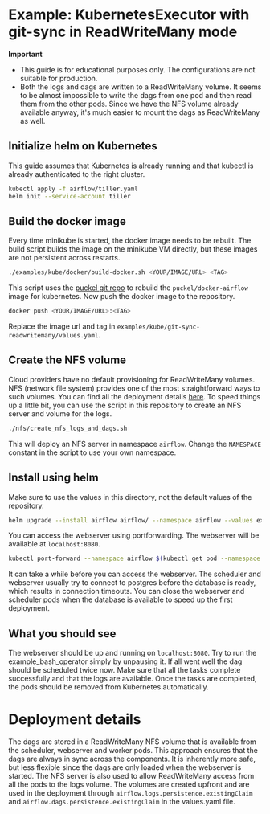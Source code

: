 # Example: KubernetesExecutor with git-sync in ReadWriteMany mode

__Important__

- This guide is for educational purposes only. 
The configurations are not suitable for production.
- Both the logs and dags are written to a ReadWriteMany volume. 
It seems to be almost impossible to write the dags from one pod and then read them from the other pods.
Since we have the NFS volume already available anyway, it's much easier to mount the dags as ReadWriteMany as well.

## Initialize helm on Kubernetes

This guide assumes that Kubernetes is already running and that kubectl is already authenticated to the right cluster.

```bash
kubectl apply -f airflow/tiller.yaml
helm init --service-account tiller
```

## Build the docker image

Every time minikube is started, the docker image needs to be rebuilt.
The build script builds the image on the minikube VM directly,
but these images are not persistent across restarts.

```bash
./examples/kube/docker/build-docker.sh <YOUR/IMAGE/URL> <TAG>
```

This script uses the [puckel git repo](https://github.com/puckel/docker-airflow) to rebuild
the `puckel/docker-airflow` image for kubernetes. 
Now push the docker image to the repository.

```bash
docker push <YOUR/IMAGE/URL>:<TAG>
```

Replace the image url and tag in `examples/kube/git-sync-readwritemany/values.yaml`.

## Create the NFS volume

Cloud providers have no default provisioning for ReadWriteMany volumes. 
NFS (network file system) provides one of the most straightforward ways to such volumes. 
You can find all the deployment details [here](https://github.com/kubernetes/examples/tree/master/staging/volumes/nfs).
To speed things up a little bit, you can use the script in this repository to create an NFS server and volume for the logs.

```bash
./nfs/create_nfs_logs_and_dags.sh
```

This will deploy an NFS server in namespace `airflow`. 
Change the `NAMESPACE` constant in the script to use your own namespace.

## Install using helm

Make sure to use the values in this directory, not the default values of the repository.

```bash
helm upgrade --install airflow airflow/ --namespace airflow --values examples/kube/dags-volume-readwritemany/values.yaml
```

You can access the webserver using portforwarding. 
The webserver will be available at `localhost:8080`.

```bash
kubectl port-forward --namespace airflow $(kubectl get pod --namespace airflow --selector="app=airflow-web,release=airflow" --output jsonpath='{.items[0].metadata.name}') 8080:8080
```

It can take a while before you can access the webserver. 
The scheduler and webserver usually try to connect to postgres before the database is ready,
which results in connection timeouts. 
You can close the webserver and scheduler pods when the database is available to speed up the
first deployment.

## What you should see

The webserver should be up and running on `localhost:8080`.
Try to run the example_bash_operator simply by unpausing it. 
If all went well the dag should be scheduled twice now.
Make sure that all the tasks complete successfully and that the logs are available.
Once the tasks are completed, the pods should be removed from Kubernetes automatically.

# Deployment details

The dags are stored in a ReadWriteMany NFS volume that is available from the scheduler, webserver and worker pods.
This approach ensures that the dags are always in sync across the components. 
It is inherently more safe, but less flexible since the dags are only loaded when the webserver is started.
The NFS server is also used to allow ReadWriteMany access from all the pods to the logs volume.
The volumes are created upfront and are used in the deployment through `airflow.logs.persistence.existingClaim` and `airflow.dags.persistence.existingClaim` in the values.yaml file.
